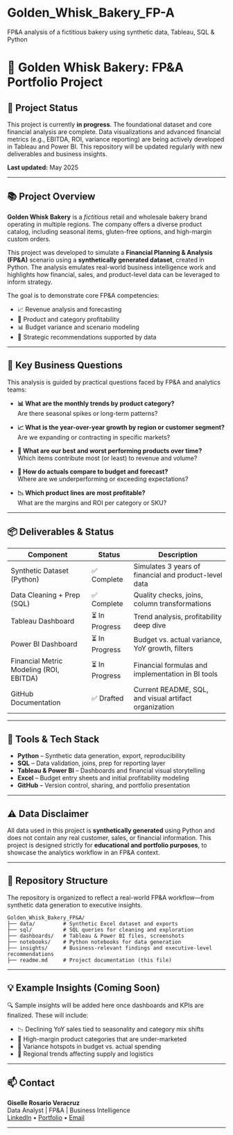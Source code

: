 # Golden_Whisk_Bakery_FP-A
FP&amp;A analysis of a fictitious bakery using synthetic data, Tableau, SQL &amp; Python

# 🧁 Golden Whisk Bakery: FP&A Portfolio Project

## 🚧 Project Status

This project is currently **in progress**. The foundational dataset and core financial analysis are complete. Data visualizations and advanced financial metrics (e.g., EBITDA, ROI, variance reporting) are being actively developed in Tableau and Power BI. This repository will be updated regularly with new deliverables and business insights.

**Last updated:** May 2025

---

## 📚 Project Overview

**Golden Whisk Bakery** is a *fictitious* retail and wholesale bakery brand operating in multiple regions. The company offers a diverse product catalog, including seasonal items, gluten-free options, and high-margin custom orders.

This project was developed to simulate a **Financial Planning & Analysis (FP&A)** scenario using a **synthetically generated dataset**, created in Python. The analysis emulates real-world business intelligence work and highlights how financial, sales, and product-level data can be leveraged to inform strategy.

The goal is to demonstrate core FP&A competencies:  

- 📈 Revenue analysis and forecasting  
- 💸 Product and category profitability  
- 📊 Budget variance and scenario modeling  
- 🧠 Strategic recommendations supported by data

---

## 🎯 Key Business Questions

This analysis is guided by practical questions faced by FP&A and analytics teams:

- **📊 What are the monthly trends by product category?**  
  Are there seasonal spikes or long-term patterns?

- **📈 What is the year-over-year growth by region or customer segment?**  
  Are we expanding or contracting in specific markets?

- **🥇 What are our best and worst performing products over time?**  
  Which items contribute most (or least) to revenue and volume?

- **🧮 How do actuals compare to budget and forecast?**  
  Where are we underperforming or exceeding expectations?

- **📉 Which product lines are most profitable?**  
  What are the margins and ROI per category or SKU?

---

## 📦 Deliverables & Status

| Component                        | Status        | Description                                               |
|----------------------------------|---------------|-----------------------------------------------------------|
| Synthetic Dataset (Python)       | ✅ Complete    | Simulates 3 years of financial and product-level data     |
| Data Cleaning + Prep (SQL)       | ✅ Complete    | Quality checks, joins, column transformations             |
| Tableau Dashboard                | ⏳ In Progress | Trend analysis, profitability deep dive                   |
| Power BI Dashboard               | ⏳ In Progress | Budget vs. actual variance, YoY growth, filters           |
| Financial Metric Modeling (ROI, EBITDA) | ⏳ In Progress | Financial formulas and implementation in BI tools |
| GitHub Documentation             | ✅ Drafted     | Current README, SQL, and visual artifact organization     |

---

## 🧰 Tools & Tech Stack

- **Python** – Synthetic data generation, export, reproducibility  
- **SQL** – Data validation, joins, prep for reporting layer  
- **Tableau & Power BI** – Dashboards and financial visual storytelling  
- **Excel** – Budget entry sheets and initial profitability modeling  
- **GitHub** – Version control, sharing, and portfolio presentation

---

## ⚠️ Data Disclaimer

All data used in this project is **synthetically generated** using Python and does not contain any real customer, sales, or financial information. This project is designed strictly for **educational and portfolio purposes**, to showcase the analytics workflow in an FP&A context.

---

## 🧭 Repository Structure

The repository is organized to reflect a real-world FP&A workflow—from synthetic data generation to executive insights.

```plaintext
Golden_Whisk_Bakery_FP&A/
├── data/         # Synthetic Excel dataset and exports
├── sql/          # SQL queries for cleaning and exploration
├── dashboards/   # Tableau & Power BI files, screenshots
├── notebooks/    # Python notebooks for data generation
├── insights/     # Business-relevant findings and executive-level recommendations
├── readme.md     # Project documentation (this file)
```

---

## 💡 Example Insights (Coming Soon)

🔍 Sample insights will be added here once dashboards and KPIs are finalized. These will include:

- 📉 Declining YoY sales tied to seasonality and category mix shifts  
- 🥐 High-margin product categories that are under-marketed  
- 🧾 Variance hotspots in budget vs. actual spending  
- 📍 Regional trends affecting supply and logistics  

---

## 📫 Contact

**Giselle Rosario Veracruz**  
Data Analyst | FP&A | Business Intelligence  
[LinkedIn](www.linkedin.com/in/giselle-veracruz) • [Portfolio](https://github.com/grvs17/healthcare-quality-gap-analysis) • [Email](mailto:giselle.veracruz@gmail.com)

---


